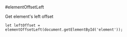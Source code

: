 #elementOffsetLeft

Get element's left offset

```
let leftOffset = elementOffsetLeft(document.getElementById('element'));
```